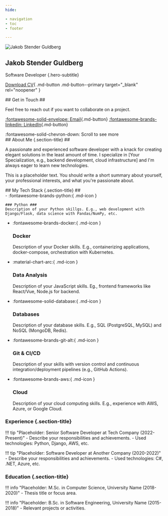 ```yaml
---
hide:

- navigation
- toc
- footer

---
```


<section class="pane parallax" markdown>
<div class="hero" markdown>
<img src="https://github.com/jakob1379.png" alt="Jakob Stender Guldberg">

# Jakob Stender Guldberg #

Software Developer
{.hero-subtitle}

[Download CV](assets/Jakob_Stender_Gulderg_CV.pdf){ .md-button .md-button--primary target="_blank" rel="noopener" }
<!-- [Contact Me :fontawesome-solid-paper-plane:](mailto:jakob1379+jgalabs@gmail.com){ .md-button} -->

</div>
<div class="section" id="contact" markdown>
## Get in Touch ##

Feel free to reach out if you want to collaborate on a project.

[:fontawesome-solid-envelope: Email](mailto:jakob1379+ghpages@gmail.com){.md-button}
[:fontawesome-brands-linkedin: LinkedIn](https://www.linkedin.com/in/jakobaaes/){.md-button}

</div>

<div class="scroll-indicator-wrapper" markdown>
:fontawesome-solid-chevron-down: Scroll to see more
</div>
</section>

<section class="pane" id="content-pane" markdown>
<!-- Removed: <div id="initial-fade-overlay" class="fade-overlay"></div> -->
<div class="section" markdown> <!-- Removed: hidden class -->
## About Me {.section-title} ##

A passionate and experienced software developer with a knack for creating elegant solutions in the least amount of time. I specialize in [Your Specialization, e.g., backend development, cloud infrastructure] and I'm always eager to learn new technologies.

This is a placeholder text. You should write a short summary about yourself, your professional interests, and what you're passionate about.
</div>

<div class="section" markdown> <!-- Removed: hidden class -->
## My Tech Stack {.section-title} ##

<!-- markdownlint-disable MD001 MD023 -->
<div class="grid cards" markdown>
-   :fontawesome-brands-python:{ .md-icon }

    ### Python ###
    Description of your Python skillgs. E.g., web development with Django/Flask, data science with Pandas/NumPy, etc.

- :fontawesome-brands-docker:{ .md-icon }

    ### Docker ###

    Description of your Docker skills. E.g., containerizing applications, docker-compose, orchestration with Kubernetes.

- :material-chart-arc:{ .md-icon }

    ### Data Analysis ###

    Description of your JavaScript skills. Eg., frontend frameworks like React/Vue, Node.js for backend.

- :fontawesome-solid-database:{ .md-icon }

    ### Databases ###

    Description of your database skills. E.g., SQL (PostgreSQL, MySQL) and NoSQL (MongoDB, Redis).

- :fontawesome-brands-git-alt:{ .md-icon }

    ### Git & CI/CD ###

    Description of your skills with version control and continuous integration/deployment pipelines (e.g., GitHub Actions).

- :fontawesome-brands-aws:{ .md-icon }

    ### Cloud ###

    Description of your cloud computing skills. E.g., experience with AWS, Azure, or Google Cloud.

</div>
<!-- markdownlint-restore MD001 MD023 -->
</div>

<div class="section" markdown> <!-- Removed: hidden class -->

### Experience {.section-title} ###

!!! tip "Placeholder: Senior Software Developer at Tech Company (2022-Present)"
    - Describe your responsibilities and achievements.
    - Used technologies: Python, Django, AWS, etc.

!!! tip "Placeholder: Software Developer at Another Company (2020-2022)"
    - Describe your responsibilities and achievements.
    - Used technologies: C#, .NET, Azure, etc.

</div>

<div class="section" markdown> <!-- Added this closing div and new div to encapsulate education section -->

### Education {.section-title} ###

!!! info "Placeholder: M.Sc. in Computer Science, University Name (2018-2020)"
    - Thesis title or focus area.

!!! info "Placeholder: B.Sc. in Software Engineering, University Name (2015-2018)"
    - Relevant projects or activities.
</div>
</section>
